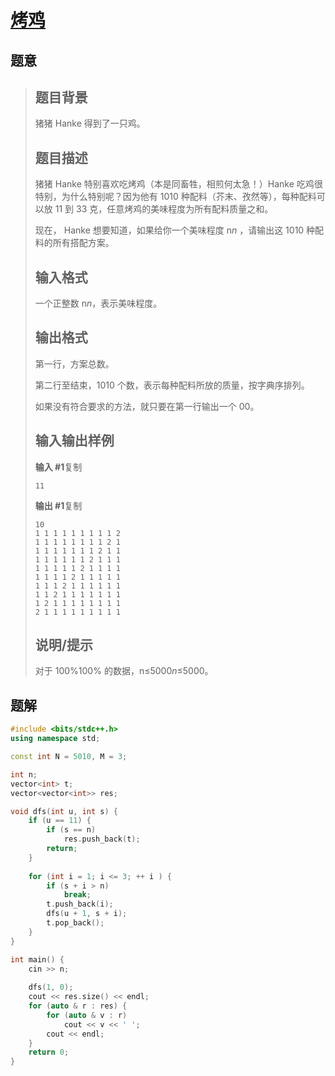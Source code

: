 #  [烤鸡](https://www.luogu.com.cn/problem/P2089)

## 题意

>   ## 题目背景
>
>   猪猪 Hanke 得到了一只鸡。
>
>   ## 题目描述
>
>   猪猪 Hanke 特别喜欢吃烤鸡（本是同畜牲，相煎何太急！）Hanke 吃鸡很特别，为什么特别呢？因为他有 1010 种配料（芥末、孜然等），每种配料可以放 11 到 33 克，任意烤鸡的美味程度为所有配料质量之和。
>
>   现在， Hanke 想要知道，如果给你一个美味程度 n*n* ，请输出这 1010 种配料的所有搭配方案。
>
>   ## 输入格式
>
>   一个正整数 n*n*，表示美味程度。
>
>   ## 输出格式
>
>   第一行，方案总数。
>
>   第二行至结束，1010 个数，表示每种配料所放的质量，按字典序排列。
>
>   如果没有符合要求的方法，就只要在第一行输出一个 00。
>
>   ## 输入输出样例
>
>   **输入 #1**复制
>
>   ```
>   11
>   ```
>
>   **输出 #1**复制
>
>   ```
>   10
>   1 1 1 1 1 1 1 1 1 2 
>   1 1 1 1 1 1 1 1 2 1 
>   1 1 1 1 1 1 1 2 1 1 
>   1 1 1 1 1 1 2 1 1 1 
>   1 1 1 1 1 2 1 1 1 1 
>   1 1 1 1 2 1 1 1 1 1 
>   1 1 1 2 1 1 1 1 1 1 
>   1 1 2 1 1 1 1 1 1 1 
>   1 2 1 1 1 1 1 1 1 1 
>   2 1 1 1 1 1 1 1 1 1 
>   ```
>
>   ## 说明/提示
>
>   对于 100%100% 的数据，n≤5000*n*≤5000。

## 题解



```c++
#include <bits/stdc++.h>
using namespace std;

const int N = 5010, M = 3;

int n;
vector<int> t;
vector<vector<int>> res;

void dfs(int u, int s) {
    if (u == 11) {
        if (s == n)
            res.push_back(t);
        return;
    }
    
    for (int i = 1; i <= 3; ++ i ) {
        if (s + i > n)
            break;
        t.push_back(i);
        dfs(u + 1, s + i);
        t.pop_back();
    }
}

int main() {
    cin >> n;
    
    dfs(1, 0);
    cout << res.size() << endl;
    for (auto & r : res) {
        for (auto & v : r)
            cout << v << ' ';
        cout << endl;
    }
    return 0;
}
```



```python3

```

